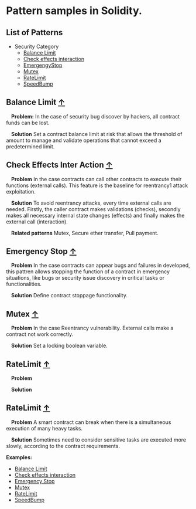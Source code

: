 # Pattern samples in Solidity.

## <a name="list-of-patterns">List of Patterns</a>

* Security Category
	* [Balance Limit](#BalanceLimit)
	* [Check effects interaction](#CheckEffectsInterAction)
	* [EmergengyStop](#EmergencyStop)
	* [Mutex](#Mutex)
	* [RateLimit](#RateLimit)
	* [SpeedBump](#SpeedBump)
    
## <a name="BalanceLimit">Balance Limit</a> [&#8593;](#list-of-patterns)

&emsp;**Problem:** In the case of security bug discover by hackers, all contract funds can be lost. 

&emsp;**Solution** Set a contract balance limit at risk that allows the threshold of amount to manage and validate operations that cannot exceed a predetermined limit.

## <a name="CheckEffectsInterAction">Check Effects Inter Action</a> [&#8593;](#list-of-patterns)

&emsp;**Problem** In the case contracts can call other contracts to execute their functions (external calls).
This feature is the baseline for reentrancy1 attack exploitation.

&emsp;**Solution** To avoid reentrancy attacks, every time external calls are needed. Firstly, the caller contract makes validations (checks), secondly makes all necessary internal state changes (effects) and finally makes the external call (interaction).

&emsp;**Related patterns** Mutex, Secure ether transfer, Pull payment.

## <a name="EmergencyStop">Emergency Stop</a> [&#8593;](#list-of-patterns)

&emsp;**Problem** In the case contracts can appear bugs and failures in developed, this pattren allows stopping the function of a contract in emergency situations, like bugs or security issue discovery in critical tasks or functionalities.

&emsp;**Solution** Define contract stoppage functionality. 

## <a name="Mutex">Mutex</a> [&#8593;](#list-of-patterns)
&emsp;**Problem** In the case Reentrancy vulnerability. External calls make a contract not work correctly.

&emsp;**Solution** Set a locking boolean variable.

## <a name="RateLimit">RateLimit</a> [&#8593;](#list-of-patterns)
&emsp;**Problem**

&emsp;**Solution**

## <a name="SpeedBump">RateLimit</a> [&#8593;](#list-of-patterns)
&emsp;**Problem** A smart contract can break when there is a simultaneous execution of many heavy tasks. 

&emsp;**Solution** Sometimes need to consider sensitive tasks are executed more slowly, according to the contract requirements.

**Examples:**
* [Balance Limit](./contracts/BalanceLimit.sol)
* [Check effects interaction](./contracts/CheckEffectsInteraction.sol)
* [Emergency Stop](./contracts/EmergencyStop.sol)
* [Mutex](./contracts/Mutex)
* [RateLimit](./contracts/RateLimit.sol)
* [SpeedBump](./contracts/SpeedBump.sol)
